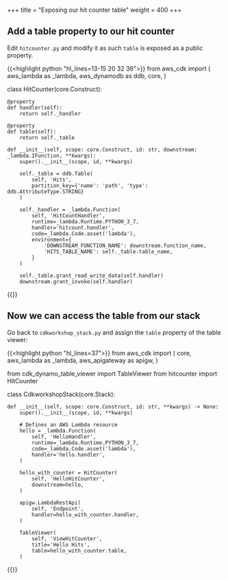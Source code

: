 +++
title = "Exposing our hit counter table"
weight = 400
+++

## Add a table property to our hit counter

Edit `hitcounter.py` and modify it as such `table` is exposed as a public property.

{{<highlight python "hl_lines=13-15 20 32 36">}}
from aws_cdk import (
    aws_lambda as _lambda,
    aws_dynamodb as ddb,
    core,
)

class HitCounter(core.Construct):

    @property
    def handler(self):
        return self._handler

    @property
    def table(self):
        return self._table

    def __init__(self, scope: core.Construct, id: str, downstream: _lambda.IFunction, **kwargs):
        super().__init__(scope, id, **kwargs)

        self._table = ddb.Table(
            self, 'Hits',
            partition_key={'name': 'path', 'type': ddb.AttributeType.STRING}
        )

        self._handler = _lambda.Function(
            self, 'HitCountHandler',
            runtime=_lambda.Runtime.PYTHON_3_7,
            handler='hitcount.handler',
            code=_lambda.Code.asset('lambda'),
            environment={
                'DOWNSTREAM_FUNCTION_NAME': downstream.function_name,
                'HITS_TABLE_NAME': self._table.table_name,
            }
        )

        self._table.grant_read_write_data(self.handler)
        downstream.grant_invoke(self.handler)
{{</highlight>}}

## Now we can access the table from our stack

Go back to `cdkworkshop_stack.py` and assign the `table` property of the table viewer:

{{<highlight python "hl_lines=37">}}
from aws_cdk import (
    core,
    aws_lambda as _lambda,
    aws_apigateway as apigw,
)

from cdk_dynamo_table_viewer import TableViewer
from hitcounter import HitCounter


class CdkworkshopStack(core.Stack):

    def __init__(self, scope: core.Construct, id: str, **kwargs) -> None:
        super().__init__(scope, id, **kwargs)

        # Defines an AWS Lambda resource
        hello = _lambda.Function(
            self, 'HelloHandler',
            runtime=_lambda.Runtime.PYTHON_3_7,
            code=_lambda.Code.asset('lambda'),
            handler='hello.handler',
        )

        hello_with_counter = HitCounter(
            self, 'HelloHitCounter',
            downstream=hello,
        )

        apigw.LambdaRestApi(
            self, 'Endpoint',
            handler=hello_with_counter.handler,
        )

        TableViewer(
            self, 'ViewHitCounter',
            title='Hello Hits',
            table=hello_with_counter.table,
        )  
{{</highlight>}}

